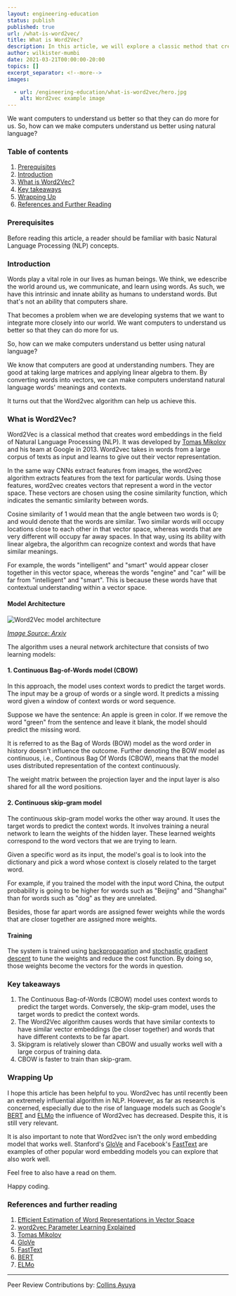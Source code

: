 ```yaml
---
layout: engineering-education
status: publish
published: true
url: /what-is-word2vec/
title: What is Word2Vec?
description: In this article, we will explore a classic method that creates word embeddings in NLP. It assists computers to better understand human beings through natural language.
author: wilkister-mumbi
date: 2021-03-21T00:00:00-20:00
topics: []
excerpt_separator: <!--more-->
images:

  - url: /engineering-education/what-is-word2vec/hero.jpg
    alt: Word2vec example image
---
```

We want computers to understand us better so that they can do more for us. So, how can we make computers understand us better using natural language?
<!--more-->

### Table of contents
1. [Prerequisites](#prerequisites)
2. [Introduction](#introduction)
3. [What is Word2Vec?](#what-is-word2vec)
4. [Key takeaways](#key-takeaways)
5. [Wrapping Up](#wrapping-up)
6. [References and Further Reading](#references-and-further-reading)

### Prerequisites
Before reading this article, a reader should be familiar with basic Natural Language Processing (NLP) concepts.

### Introduction
Words play a vital role in our lives as human beings. We think, we edescribe the world around us, we communicate, and learn using words. As such, we have this intrinsic and innate ability as humans to understand words. But that's not an ability that computers share. 

That becomes a problem when we are developing systems that we want to integrate more closely into our world. We want computers to understand us better so that they can do more for us.

So, how can we make computers understand us better using natural language?

We know that computers are good at understanding numbers. They are good at taking large matrices and applying linear algebra to them. By converting words into vectors, we can make computers understand natural language words' meanings and contexts.

It turns out that the Word2vec algorithm can help us achieve this. 

### What is Word2Vec? 
Word2Vec is a classical method that creates word embeddings in the field of Natural Language Processing (NLP). It was developed by [Tomas Mikolov](https://en.wikipedia.org/wiki/Tomas_Mikolov) and his team at Google in 2013. Word2vec takes in words from a large corpus of texts as input and learns to give out their vector representation. 

In the same way CNNs extract features from images, the word2vec algorithm extracts features from the text for particular words. Using those features, word2vec creates vectors that represent a word in the vector space. These vectors are chosen using the cosine similarity function, which indicates the semantic similarity between words. 

Cosine similarity of 1 would mean that the angle between two words is 0; and would denote that the words are similar. Two similar words will occupy locations close to each other in that vector space, whereas words that are very different will occupy far away spaces. In that way, using its ability with linear algebra, the algorithm can recognize context and words that have similar meanings. 

For example, the words "intelligent" and "smart" would appear closer together in this vector space, whereas the words "engine" and "car" will be far from "intelligent" and "smart". This is because these words have that contextual understanding within a vector space.

#### Model Architecture

![Word2Vec model architecture](/engineering-education/what-is-word2vec/cbow-skipgram.PNG)

*[Image Source: Arxiv](https://arxiv.org/pdf/1301.3781.pdf)*

The algorithm uses a neural network architecture that consists of two learning models:

#### 1. Continuous Bag-of-Words model (CBOW)
In this approach, the model uses context words to predict the target words. The input may be a group of words or a single word. It predicts a missing word given a window of context words or word sequence.

Suppose we have the sentence:
An apple is green in color. If we remove the word "green" from the sentence and leave it blank, the model should predict the missing word.

It is referred to as the Bag of Words (BOW) model as the word order in history doesn't influence the outcome. Further denoting the BOW model as continuous, i.e., Continous Bag Of Words (CBOW), means that the model uses distributed representation of the context continuously.

The weight matrix between the projection layer and the input layer is also shared for all the word positions.

#### 2. Continuous skip-gram model 
The continuous skip-gram model works the other way around. It uses the target words to predict the context words. It involves training a neural network to learn the weights of the hidden layer. These learned weights correspond to the word vectors that we are trying to learn.

Given a specific word as its input, the model's goal is to look into the dictionary and pick a word whose context is closely related to the target word. 

For example, if you trained the model with the input word China, the output probability is going to be higher for words 
such as "Beijing" and "Shanghai" than for words such as "dog" as they are unrelated.

Besides, those far apart words are assigned fewer weights while the words that are closer together are assigned more weights.

#### Training
The system is trained using [backpropagation](https://en.wikipedia.org/wiki/Backpropagation) and [stochastic gradient descent](https://en.wikipedia.org/wiki/Stochastic_gradient_descent) to tune the weights and reduce the cost function. By doing so, those weights become the vectors for the words in question. 
 
### Key takeaways
1. The Continuous Bag-of-Words (CBOW) model uses context words to predict the target words. Conversely, the skip-gram model, uses the target words to predict the context words.
2. The Word2Vec algorithm causes words that have similar contexts to have similar vector embeddings (be closer together) and words that have different contexts to be far apart.
3. Skipgram is relatively slower than CBOW and usually works well with a large corpus of training data.
4. CBOW is faster to train than skip-gram. 

### Wrapping Up
I hope this article has been helpful to you. Word2vec has until recently been an extremely influential algorithm in NLP. However, as far as research is concerned, especially due to the rise of language models such as Google's [BERT](https://en.wikipedia.org/wiki/BERT_(language_model)) and [ELMo](https://allennlp.org/elmo) the influence of Word2vec has decreased. Despite this, it is still very relevant.

It is also important to note that Word2vec isn't the only word embedding model that works well. Stanford's [GloVe](https://en.wikipedia.org/wiki/GloVe_(machine_learning)) and Facebook's [FastText](https://fasttext.cc/) are examples of other popular word embedding models you can explore that also work well. 

Feel free to also have a read on them.

Happy coding.

### References and further reading
1. [Efficient Estimation of Word Representations in Vector Space](https://arxiv.org/pdf/1301.3781.pdf)
2. [word2vec Parameter Learning Explained](https://arxiv.org/pdf/1411.2738.pdf)
3. [Tomas Mikolov](https://en.wikipedia.org/wiki/Tomas_Mikolov)
4. [GloVe](https://en.wikipedia.org/wiki/GloVe_(machine_learning))
5. [FastText](https://fasttext.cc/)
6. [BERT](https://en.wikipedia.org/wiki/BERT_(language_model))
7. [ELMo](https://allennlp.org/elmo)

---
Peer Review Contributions by: [Collins Ayuya](https://www.section.io/engineering-education/authors/collins-ayuya/)


